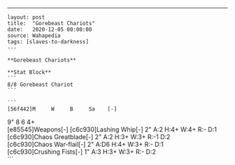 ---
    layout: post
    title:  "Gorebeast Chariots"
    date:   2020-12-05 00:00:00
    source: Wahapedia
    tags: [slaves-to-darkness]
    ---
    
    **Gorebeast Chariots**
    
    **Stat Block**
    ```
    8/8 Gorebeast Chariot
    ```
    
    ```
    [56f442]M     W     B     Sa    [-]
9"    8     6     4+    
[e85545]Weapons[-]
[c6c930]Lashing Whip[-]
2"     A:2    H:4+   W:4+   R:-    D:1   
[c6c930]Chaos Greatblade[-]
2"     A:2    H:3+   W:3+   R:-1   D:2   
[c6c930]Chaos War-flail[-]
2"     A:D6   H:4+   W:3+   R:-    D:1   
[c6c930]Crushing Fists[-]
1"     A:3    H:3+   W:3+   R:-    D:2   
    ```
    
    
    